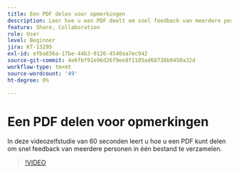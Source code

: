 ```yaml
---
title: Een PDF delen voor opmerkingen
description: Leer hoe u een PDF deelt om snel feedback van meerdere personen in één bestand te verzamelen
feature: Share, Collaboration
role: User
level: Beginner
jira: KT-13295
exl-id: efba836a-17be-44b3-9126-4540aa7ec942
source-git-commit: 4e6fbf91e96d26f9ee8f1105ad68738b9450a32d
workflow-type: tm+mt
source-wordcount: '49'
ht-degree: 0%

---
```


# Een PDF delen voor opmerkingen

In deze videozelfstudie van 60 seconden leert u hoe u een PDF kunt delen om snel feedback van meerdere personen in één bestand te verzamelen.

>[!VIDEO](https://video.tv.adobe.com/v/3437194?quality=12&learn=on&hidetitle=true&captions=dut)
